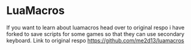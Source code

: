 # LuaMacros

If you want to learn about luamacros head over to original respo i have forked to save scripts for some games so that they can use secondary keyboard.
Link to original respo https://github.com/me2d13/luamacros
